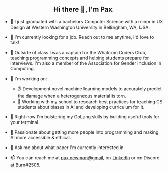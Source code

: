 <h2 align=center> Hi there 👋, I'm Pax </h2>

- 🏫 I just graduated with a bachelors Computer Science with a minor in UX Design at Western Washington University in Bellingham, WA, USA.

- 💼 I'm currently looking for a job. Reach out to me anytime, I'd love to talk!

- 🤝 Outside of class I was a captain for the Whatcom Coders Club, teaching programming concepts and helping students prepare for interviews. I'm also a member of the Association for Gender Inclusion in Computing.

- 🔭 I'm working on:
    - 👂 Development novel machine learning models to accurately predict the damage when a heterogeneous material is torn.
    - 🍎 Working with my school to research best practices for teaching CS students about biases in AI and developing curriculum for it.

- 🌱 Right now I'm bolstering my GoLang skills by building useful tools for your terminal.

- 💛 Passionate about getting more people into programming and making AI more accessible & ethical.

- 💬 Ask me about what paper I'm currently interested in.

- 📫 You can reach me at [pax.newman@gmail](mailto:pax.newman@gmail.com), on [LinkedIn](https://www.linkedin.com/in/pax-newman-61a252155/) or on Discord at Burn#2505.

<!--
**Pax-Newman/Pax-Newman** is a ✨ _special_ ✨ repository because its `README.md` (this file) appears on your GitHub profile.

Here are some ideas to get you started:

- 🔭 I’m currently working on:
    - 🌲 Creating an inventory management website for a geological engineering company
    - 🍎 Researching how to teach CS students about Biases in AI and developing curriculum for it.
- 🌱 I’m currently learning GoLang by 
- 👯 I’m looking to collaborate on ...
- 🤔 I’m looking for help with ...
- 💬 Ask me about ...
- 📫 How to reach me: ...
- 😄 Pronouns: ...
- ⚡ Fun fact: ...
-->
